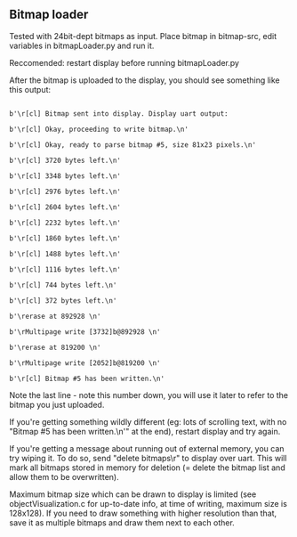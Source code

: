 ## Bitmap loader 

Tested with 24bit-dept bitmaps as input. Place bitmap in bitmap-src, edit variables in bitmapLoader.py and run it.

Reccomended: restart display before running bitmapLoader.py

After the bitmap is uploaded to the display, you should see something like this output:

```

b'\r[cl] Bitmap sent into display. Display uart output:

b'\r[cl] Okay, proceeding to write bitmap.\n'

b'\r[cl] Okay, ready to parse bitmap #5, size 81x23 pixels.\n'

b'\r[cl] 3720 bytes left.\n'

b'\r[cl] 3348 bytes left.\n'

b'\r[cl] 2976 bytes left.\n'

b'\r[cl] 2604 bytes left.\n'

b'\r[cl] 2232 bytes left.\n'

b'\r[cl] 1860 bytes left.\n'

b'\r[cl] 1488 bytes left.\n'

b'\r[cl] 1116 bytes left.\n'

b'\r[cl] 744 bytes left.\n'

b'\r[cl] 372 bytes left.\n'

b'\rerase at 892928 \n'

b'\rMultipage write [3732]b@892928 \n'

b'\rerase at 819200 \n'

b'\rMultipage write [2052]b@819200 \n'

b'\r[cl] Bitmap #5 has been written.\n'
```

Note the last line - note this number down, you will use it later to refer to the bitmap you just uploaded.

If you're getting something wildly different (eg: lots of scrolling text, with no "Bitmap #5 has been written.\n'" at the end), restart display and try again.

If you're getting a message about running out of external memory, you can try wiping it. To do so, send "delete bitmaps\r" to display over uart. This will mark all bitmaps stored in memory for deletion (= delete the bitmap list and allow them to be overwritten).

Maximum bitmap size which can be drawn to display is limited (see objectVisualization.c for up-to-date info, at time of writing, maximum size is 128x128). If you need to draw something with higher resolution than that, save it as multiple bitmaps and draw them next to each other.



